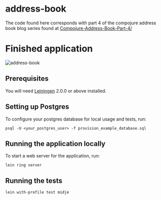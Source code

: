 # address-book

The code found here corresponds with part 4 of the compojure address book
blog series found at [Compojure-Address-Book-Part-4/](www.jarrodctaylor.com/posts/Compojure-Address-Book-Part-4/)

# Finished application

![address-book](https://cloud.githubusercontent.com/assets/4416952/5063661/e2eff476-6db4-11e4-88fa-814d2eec5106.gif)

## Prerequisites

You will need [Leiningen][] 2.0.0 or above installed.

[leiningen]: https://github.com/technomancy/leiningen

## Setting up Postgres

To configure your postgres database for local usage and tests, run:

    psql -U <your_postgres_user> -f provision_example_database.sql

## Running the application locally

To start a web server for the application, run:

    lein ring server

## Running the tests

    lein with-profile test midje

